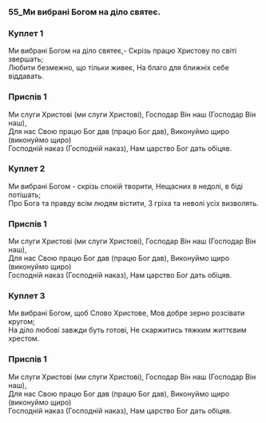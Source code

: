 ### 55_Ми вибрані Богом на діло святеє.
### Куплет 1
Ми вибрані Богом на діло святеє,- Скрізь працю Христову по світі звершать;<br/>Любити безмежно, що тільки живеє, На благо для ближніх себе віддавать.
### Приспів 1
Ми слуги Христові (ми слуги Христові), Господар Він наш (Господар Він наш), <br/>Для нас Свою працю Бог дав (працю Бог дав), Виконуймо щиро (виконуймо щиро) <br/>Господній наказ (Господній наказ), Нам царство Бог дать обіцяв.
### Куплет 2
Ми вибрані Богом - скрізь спокій творити, Нещасних в недолі, в біді потішать;<br/>Про Бога та правду всім людям вістити, З гріха та неволі усіх визволять.
### Приспів 1
Ми слуги Христові (ми слуги Христові), Господар Він наш (Господар Він наш), <br/>Для нас Свою працю Бог дав (працю Бог дав), Виконуймо щиро (виконуймо щиро) <br/>Господній наказ (Господній наказ), Нам царство Бог дать обіцяв.
### Куплет 3
Ми вибрані Богом, щоб Слово Христове, Мов добре зерно розсівати кругом;<br/>На діло любові завжди буть готові, Не скаржитись тяжким життєвим хрестом.
### Приспів 1
Ми слуги Христові (ми слуги Христові), Господар Він наш (Господар Він наш), <br/>Для нас Свою працю Бог дав (працю Бог дав), Виконуймо щиро (виконуймо щиро) <br/>Господній наказ (Господній наказ), Нам царство Бог дать обіцяв.
